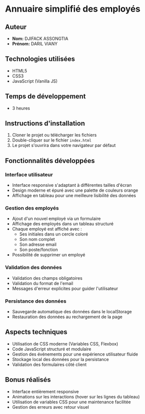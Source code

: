 # Annuaire simplifié des employés

## Auteur

- **Nom:** DJIFACK ASSONGTIA
- **Prénom:**  DARIL VIANY

## Technologies utilisées

- HTML5
- CSS3
- JavaScript (Vanilla JS)

## Temps de développement

- 3 heures

## Instructions d'installation

1. Cloner le projet ou télécharger les fichiers
2. Double-cliquer sur le fichier `index.html`
3. Le projet s'ouvrira dans votre navigateur par défaut

## Fonctionnalités développées

### Interface utilisateur

- Interface responsive s'adaptant à différentes tailles d'écran
- Design moderne et épuré avec une palette de couleurs orange
- Affichage en tableau pour une meilleure lisibilité des données

### Gestion des employés

- Ajout d'un nouvel employé via un formulaire
- Affichage des employés dans un tableau structuré
- Chaque employé est affiché avec :
  - Ses initiales dans un cercle coloré
  - Son nom complet
  - Son adresse email
  - Son poste/fonction
- Possibilité de supprimer un employé

### Validation des données

- Validation des champs obligatoires
- Validation du format de l'email
- Messages d'erreur explicites pour guider l'utilisateur

### Persistance des données

- Sauvegarde automatique des données dans le localStorage
- Restauration des données au rechargement de la page

## Aspects techniques

- Utilisation de CSS moderne (Variables CSS, Flexbox)
- Code JavaScript structuré et modulaire
- Gestion des événements pour une expérience utilisateur fluide
- Stockage local des données pour la persistance
- Validation des formulaires côté client

## Bonus réalisés

- Interface entièrement responsive
- Animations sur les interactions (hover sur les lignes du tableau)
- Utilisation de variables CSS pour une maintenance facilitée
- Gestion des erreurs avec retour visuel

